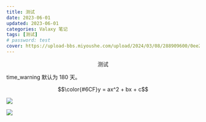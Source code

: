 ```yaml
---
title: 测试
date: 2023-06-01
updated: 2023-06-01
categories: Valaxy 笔记
tags: [测试]
# password: test
cover: https://upload-bbs.miyoushe.com/upload/2024/03/08/288909600/0ee25815227885828cc8c6d908d4e807_902317807682662192.png
---
```


<p style="text-align:center">测试</p>

<!-- more -->

time_warning 默认为 180 天。

$$\color{#6CF}y = ax^2 + bx + c$$

![](https://upload-bbs.miyoushe.com/upload/2024/03/08/288909600/0ee25815227885828cc8c6d908d4e807_902317807682662192.png)

<Img src="https://i0.hdslb.com/bfs/album/1cf0720220f2e393d8a3d7fc61f0c3ce93d8e5fc.jpg" />
